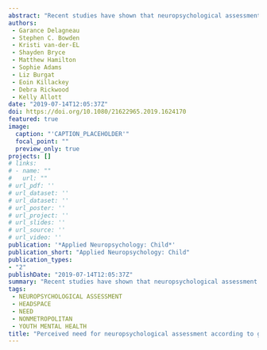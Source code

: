 ```yaml
---
abstract: "Recent studies have shown that neuropsychological assessment is a scarce resource in youth mental health settings. The need for neuropsychological assessment might differ in metropolitan and nonmetropolitan areas due to characteristics inherent to these different regions. However, no formal studies have investigated this question. The aim of this research was to investigate whether need for neuropsychological assessment in youth mental health settings varies by geographic location. A cross-sectional online survey was completed by clinicians (N = 532) treating or assessing adolescents and young adults attending Australian primary care mental health (headspace) centers. Results indicated a similar need for neuropsychological assessment across the geographic areas. However, neuropsychological assessment was significantly less available to clients in outer regional, remote and very remote areas compared to major cities. Exploratory analyses further revealed that there were significantly fewer clinicians with a postgraduate degree and more clinicians with a bachelor degree in outer regional, remote and very remote areas than in major cities. Given the negative impact of cognitive impairments in youth with a mental illness, these findings reveal a necessity to enhance the availability and access to neuropsychological assessment in rural settings. Several plausible avenues to achieving increased access include increasing the funding available for this resource; providing nonmetropolitan clinicians with sufficient neuropsychological consultation, including rural training and rotations in neuropsychologists' postgraduate training; and exploring the use of tele-health in the provision of neuropsychological assessments in nonmetropolitan settings."
authors:
 - Garance Delagneau
 - Stephen C. Bowden
 - Kristi van-der-EL
 - Shayden Bryce
 - Matthew Hamilton
 - Sophie Adams
 - Liz Burgat
 - Eoin Killackey
 - Debra Rickwood
 - Kelly Allott
date: "2019-07-14T12:05:37Z"
doi: https://doi.org/10.1080/21622965.2019.1624170
featured: true
image:
  caption: "'CAPTION_PLACEHOLDER'"
  focal_point: ""
  preview_only: true
projects: []
# links:
# - name: ""
#   url: ""
# url_pdf: ''
# url_dataset: ''
# url_dataset: ''
# url_poster: ''
# url_project: ''
# url_slides: ''
# url_source: ''
# url_video: '' 
publication: '*Applied Neuropsychology: Child*'
publication_short: "Applied Neuropsychology: Child"
publication_types:
- "2"
publishDate: "2019-07-14T12:05:37Z"
summary: "Recent studies have shown that neuropsychological assessment is a scarce resource in youth mental health settings.  The need for neuropsychological assessment might differ in metropolitan and nonmetropolitan areas due to characteristics inherent to these different regions..."
tags:
 - NEUROPSYCHOLOGICAL ASSESSMENT
 - HEADSPACE
 - NEED
 - NONMETROPOLITAN
 - YOUTH MENTAL HEALTH
title: "Perceived need for neuropsychological assessment according to geographic location: A survey of Australian youth mental health clinicians"
---
```

